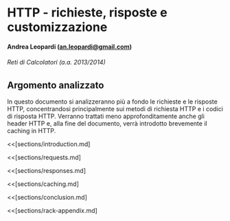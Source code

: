 # HTTP - richieste, risposte e customizzazione

#### Andrea Leopardi (<an.leopardi@gmail.com>)
###### Reti di Calcolatori (a.a. 2013/2014)


## Argomento analizzato
In questo documento si analizzeranno più a fondo le richieste e le risposte
HTTP, concentrandosi principalmente sui metodi di richiesta HTTP e i codici di
risposta HTTP. Verranno trattati meno approfonditamente anche gli header HTTP e,
alla fine del documento, verrà introdotto brevemente il caching in HTTP.


<<[sections/introduction.md]

<!-- BREAK -->
<<[sections/requests.md]

<!-- BREAK -->
<<[sections/responses.md]

<!-- BREAK -->
<<[sections/caching.md]

<<[sections/conclusion.md]

<!-- BREAK -->
<<[sections/rack-appendix.md]


[project-repo]: https://github.com/whatyouhide/networking-university-project
[rfc-http-1.0]: http://tools.ietf.org/html/rfc1945
[rfc-http-1.1]: http://www.ietf.org/rfc/rfc2616.txt
[rfc-http-1.1-2014]: http://tools.ietf.org/html/rfc7231
[rfc-http-headers]: http://www.w3.org/Protocols/rfc2616/rfc2616-sec14.html
[rfc-patch-method]: http://tools.ietf.org/html/rfc5789
[rfc-htcpcp]: http://tools.ietf.org/html/rfc2324
[rfc-deprecating-x-prefix]: http://tools.ietf.org/html/rfc6648
[rfc-http-caching]: http://tools.ietf.org/html/rfc7234
[rfc-etag]: http://www.w3.org/Protocols/rfc2616/rfc2616-sec14.html#sec14.19
[rfc-7231-vs-rfc-2616]: http://tools.ietf.org/html/rfc7231#page-91
[iana-headers]: http://www.iana.org/assignments/message-headers/message-headers.xhtml
[wget]: https://www.gnu.org/software/wget/
[curl]: http://curl.haxx.se/
[httpie]: https://github.com/jakubroztocil/httpie
[http-2.0-wikipedia]: http://en.wikipedia.org/wiki/HTTP_2.0
[http-2.0-website]: http://http2.github.io/
[http-2.0-milestones]: http://en.wikipedia.org/wiki/HTTP_2.0#Development_Milestones
[rack]: http://rack.github.io/
[webrick]: http://ruby-doc.org/stdlib-2.1.2/libdoc/webrick/rdoc/WEBrick.html
[thin]: http://code.macournoyer.com/thin/
[sinatra]: http://www.sinatrarb.com/
[pip]: http://pip.readthedocs.org/en/latest/
[rails]: http://rubyonrails.org/
[web-api]: http://en.wikipedia.org/wiki/Web_API
[webdav]: http://www.webdav.org/
[twitter-api]: https://dev.twitter.com/
[twitter-api-error-codes]: https://dev.twitter.com/docs/error-codes-responses
[programmers-stackexchange]: http://programmers.stackexchange.com/
[rfc-2616-is-dead]: https://www.mnot.net/blog/2014/06/07/rfc2616_is_dead
[rack-env-specification]: http://rubydoc.info/github/rack/rack/master/file/SPEC
[x-headers-deprecated]: http://en.wikipedia.org/wiki/List_of_HTTP_header_fields
[stackoverflow-custom-codes]: http://stackoverflow.com/questions/7996569/can-we-create-custom-http-status-codes
[apache-headers-limit]: http://httpd.apache.org/docs/2.2/mod/core.html#limitrequestfieldsize
[stackexchange-custom-methods]: http://programmers.stackexchange.com/questions/193821/are-there-any-problems-with-implementing-custom-http-methods
[http-1.0-isnt-dead]: http://erlang.2086793.n4.nabble.com/Any-HTTP-1-0-clients-out-there-td2116037.html
